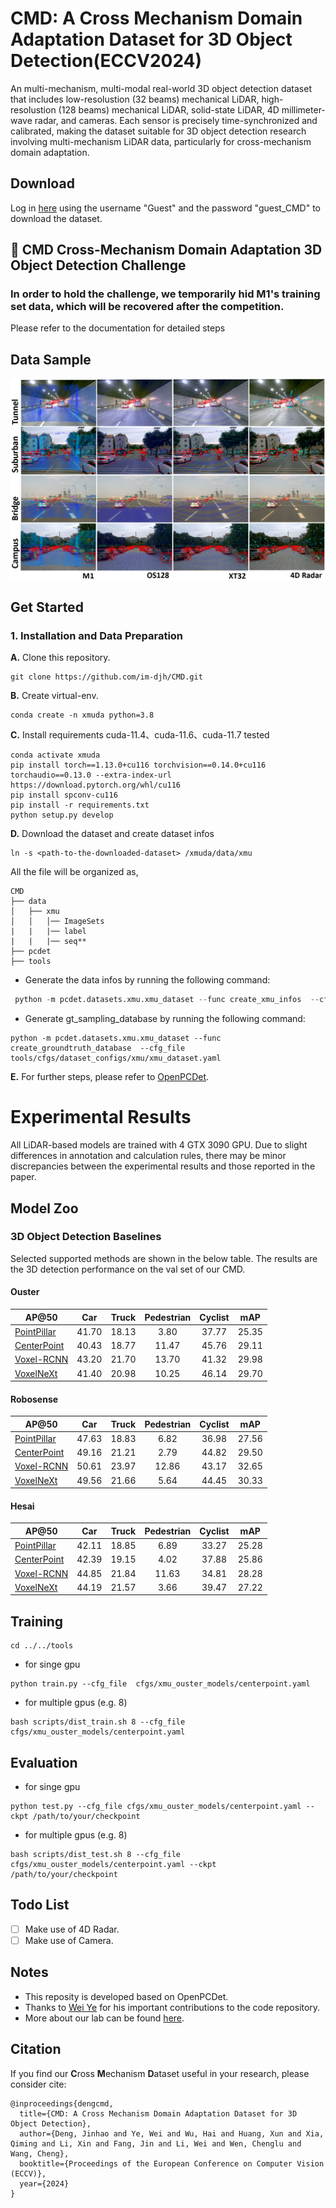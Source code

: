 # CMD: A Cross Mechanism Domain Adaptation Dataset for 3D Object Detection(ECCV2024)

An multi-mechanism, multi-modal real-world 3D object detection dataset that includes low-resolustion (32 beams) mechanical LiDAR, high-resolustion (128 beams) mechanical LiDAR, solid-state LiDAR, 4D millimeter-wave radar, and cameras. Each sensor is precisely time-synchronized and calibrated, making the dataset suitable for 3D object detection research involving multi-mechanism LiDAR data, particularly for cross-mechanism domain adaptation.

## Download
Log in [here](http://39.98.109.195:1000/) using the username "Guest" and the password "guest_CMD" to download the dataset.

## :balloon: CMD Cross-Mechanism Domain Adaptation 3D Object Detection Challenge

### **In order to hold the challenge, we temporarily hid M1's training set data, which will be recovered after the competition.**

Please refer to the documentation for detailed steps

## Data Sample
![sample](docs/data_vis.png)

## Get Started

### 1. Installation and Data Preparation
**A.** Clone this repository.
```shell
git clone https://github.com/im-djh/CMD.git
```
**B.** Create virtual-env.
```shell
conda create -n xmuda python=3.8
```

**C.** Install requirements
cuda-11.4、cuda-11.6、cuda-11.7 tested
```
conda activate xmuda
pip install torch==1.13.0+cu116 torchvision==0.14.0+cu116 torchaudio==0.13.0 --extra-index-url https://download.pytorch.org/whl/cu116
pip install spconv-cu116	
pip install -r requirements.txt
python setup.py develop
```

**D.** Download the dataset and create dataset infos

```
ln -s <path-to-the-downloaded-dataset> /xmuda/data/xmu
```
All the file will be organized as,
```
CMD
├── data
│   ├── xmu
│   │   │── ImageSets
|   |   |── label
|   |   |── seq**     
├── pcdet
├── tools
```

- Generate the data infos by running the following command: 
```python 
 python -m pcdet.datasets.xmu.xmu_dataset --func create_xmu_infos  --cfg_file tools/cfgs/dataset_configs/xmu/xmuda_dataset.yaml
```
- Generate gt_sampling_database by running the following command: 
```
python -m pcdet.datasets.xmu.xmu_dataset --func create_groundtruth_database  --cfg_file tools/cfgs/dataset_configs/xmu/xmu_dataset.yaml
```

**E.** For further steps, please refer to [OpenPCDet](https://github.com/open-mmlab/OpenPCDet).

# Experimental Results
All LiDAR-based models are trained with 4 GTX 3090 GPU. 
Due to slight differences in annotation and calculation rules, there may be minor discrepancies between the experimental results and those reported in the paper.
## Model Zoo 
### 3D Object Detection Baselines
Selected supported methods are shown in the below table. The results are the 3D detection performance on the val set of our CMD.

#### Ouster
|AP@50                                                        | Car|Truck |Pedestrian | Cyclist | mAP    |
| ------------------------------------------------------ | :-----: | :--------: | :----: |:----: |:----: |
| [PointPillar](tools/cfgs/xmu_ouster_models/pointpillar_1x.yaml) | 41.70   | 18.13      | 3.80   | 37.77  |25.35|
[CenterPoint](tools/cfgs/xmu_ouster_models/centerpoint.yaml)| 40.43|18.77|11.47|45.76|29.11| 
[Voxel-RCNN](tools/cfgs/xmu_ouster_models/voxel_rcnn.yaml)| 43.20   | 21.70      | 13.70   | 41.32  |29.98| 
[VoxelNeXt](tools/cfgs/xmu_ouster_models/voxelnext_ioubranch_large.yaml) | 41.40   | 20.98      | 10.25   | 46.14  |29.70 |


#### Robosense
|AP@50                                                        | Car|Truck |Pedestrian | Cyclist | mAP    |
| ------------------------------------------------------ | :-----: | :--------: | :----: |:----: |:----: |
| [PointPillar](tools/cfgs/xmu_robosense_models/pointpillar_1x.yaml) | 47.63   | 18.83      | 6.82   | 36.98  |27.56|
[CenterPoint](tools/cfgs/xmu_robosense_models/centerpoint.yaml)| 49.16|21.21|2.79|44.82|29.50| 
[Voxel-RCNN](tools/cfgs/xmu_robosense_models/voxel_rcnn.yaml)| 50.61   | 23.97      | 12.86   | 43.17  |32.65| 
[VoxelNeXt](tools/cfgs/xmu_robosense_models/voxelnext_ioubranch_large.yaml) | 49.56   | 21.66      | 5.64   | 44.45  |30.33 |


#### Hesai
|AP@50                                                        | Car|Truck |Pedestrian | Cyclist | mAP    |
| ------------------------------------------------------ | :-----: | :--------: | :----: |:----: |:----: |
| [PointPillar](tools/cfgs/xmu_hesai_models/pointpillar_1x.yaml) | 42.11   | 18.85      | 6.89   | 33.27  |25.28|
[CenterPoint](tools/cfgs/xmu_hesai_models/centerpoint.yaml)| 42.39|19.15|4.02|37.88|25.86| 
[Voxel-RCNN](tools/cfgs/xmu_hesai_models/voxel_rcnn.yaml)| 44.85   | 21.84      | 11.63   | 34.81  |28.28| 
[VoxelNeXt](tools/cfgs/xmu_hesai_models/voxelnext_ioubranch_large.yaml) | 44.19   | 21.57      | 3.66   | 39.47  |27.22 |



## Training
```
cd ../../tools
```
- for singe gpu
```
python train.py --cfg_file  cfgs/xmu_ouster_models/centerpoint.yaml 
```
- for multiple gpus (e.g. 8)
```
bash scripts/dist_train.sh 8 --cfg_file cfgs/xmu_ouster_models/centerpoint.yaml 
```

## Evaluation
- for singe gpu
```
python test.py --cfg_file cfgs/xmu_ouster_models/centerpoint.yaml --ckpt /path/to/your/checkpoint 
```
- for multiple gpus (e.g. 8)
```
bash scripts/dist_test.sh 8 --cfg_file cfgs/xmu_ouster_models/centerpoint.yaml --ckpt /path/to/your/checkpoint 
```


## Todo List
- [ ] Make use of 4D Radar.
- [ ] Make use of Camera.

## Notes
- This reposity is developed based on OpenPCDet.
- Thanks to [Wei Ye](https://github.com/wayyeah) for his important contributions to the code repository.
- More about our lab can be found [here](https://asc.xmu.edu.cn/).

## Citation
If you find our **C**ross **M**echanism **D**ataset useful in your research, please consider cite:

```
@inproceedings{dengcmd,
  title={CMD: A Cross Mechanism Domain Adaptation Dataset for 3D Object Detection},
  author={Deng, Jinhao and Ye, Wei and Wu, Hai and Huang, Xun and Xia, Qiming and Li, Xin and Fang, Jin and Li, Wei and Wen, Chenglu and Wang, Cheng},
  booktitle={Proceedings of the European Conference on Computer Vision (ECCV)},
  year={2024}
}
```
